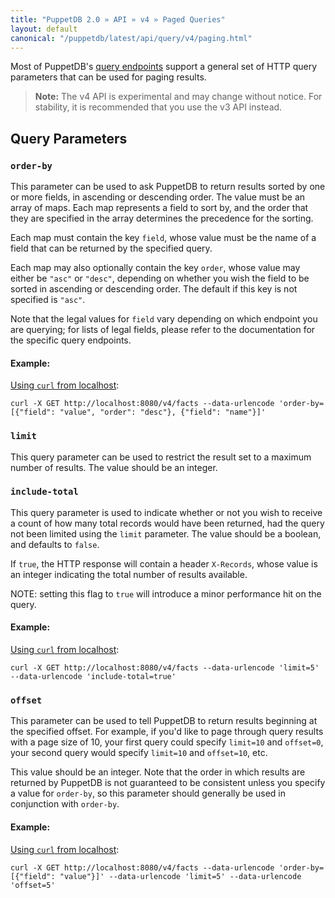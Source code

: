 ```yaml
---
title: "PuppetDB 2.0 » API » v4 » Paged Queries"
layout: default
canonical: "/puppetdb/latest/api/query/v4/paging.html"
---
```


[api]: ../../index.html
[curl]: ../curl.html#using-curl-from-localhost-non-sslhttp

Most of PuppetDB's [query endpoints][api] support a general set of HTTP query parameters that
can be used for paging results.

> **Note:** The v4 API is experimental and may change without notice. For stability, it is recommended that you use the v3 API instead.

## Query Parameters

### `order-by`

This parameter can be used to ask PuppetDB to return results sorted by one or more fields, in
ascending or descending order.  The value must be an array of maps.  Each map represents a field
to sort by, and the order that they are specified in the array determines the precedence for the
sorting.

Each map must contain the key `field`, whose value must be the name of a field that can be
returned by the specified query.

Each map may also optionally contain the key `order`, whose value may either be `"asc"` or
`"desc"`, depending on whether you wish the field to be sorted in ascending or descending
order.  The default if this key is not specified is `"asc"`.

Note that the legal values for `field` vary depending on which endpoint you are querying; for
lists of legal fields, please refer to the documentation for the specific query endpoints.

#### Example:

[Using `curl` from localhost][curl]:

    curl -X GET http://localhost:8080/v4/facts --data-urlencode 'order-by=[{"field": "value", "order": "desc"}, {"field": "name"}]'

### `limit`

This query parameter can be used to restrict the result set to a maximum number of results.
The value should be an integer.

### `include-total`

This query parameter is used to indicate whether or not you wish to receive a count of how many total records would have been returned, had the query not been limited using the `limit` parameter.  The value should be a boolean, and defaults to `false`.

If `true`, the HTTP response will contain a header `X-Records`, whose value is an integer indicating the total number of results available.

NOTE: setting this flag to `true` will introduce a minor performance hit on the query.

#### Example:

[Using `curl` from localhost][curl]:

    curl -X GET http://localhost:8080/v4/facts --data-urlencode 'limit=5' --data-urlencode 'include-total=true'

### `offset`

This parameter can be used to tell PuppetDB to return results beginning at the specified offset.
For example, if you'd like to page through query results with a page size of 10, your first
query could specify `limit=10` and `offset=0`, your second query would specify `limit=10` and
`offset=10`, etc.

This value should be an integer.  Note that the order in which results are returned by PuppetDB
is not guaranteed to be consistent unless you specify a value for `order-by`, so this parameter
should generally be used in conjunction with `order-by`.

#### Example:

[Using `curl` from localhost][curl]:

    curl -X GET http://localhost:8080/v4/facts --data-urlencode 'order-by=[{"field": "value"}]' --data-urlencode 'limit=5' --data-urlencode 'offset=5'

